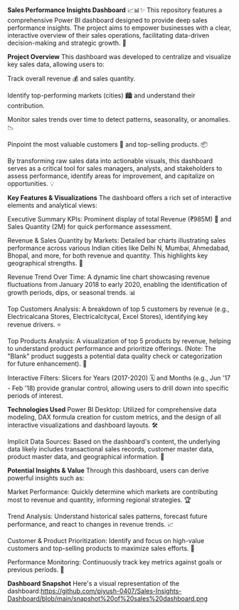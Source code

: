**Sales Performance Insights Dashboard** 📈📊✨
This repository features a comprehensive Power BI dashboard designed to provide deep sales performance insights. The project aims to empower businesses with a clear, interactive overview of their sales operations, facilitating data-driven decision-making and strategic growth. 🚀

**Project Overview**
This dashboard was developed to centralize and visualize key sales data, allowing users to:

Track overall revenue 💰 and sales quantity.

Identify top-performing markets (cities) 🏙️ and understand their contribution.

Monitor sales trends over time to detect patterns, seasonality, or anomalies. 📉

Pinpoint the most valuable customers 🎯 and top-selling products. 📦

By transforming raw sales data into actionable visuals, this dashboard serves as a critical tool for sales managers, analysts, and stakeholders to assess performance, identify areas for improvement, and capitalize on opportunities. 💡

**Key Features & Visualizations**
The dashboard offers a rich set of interactive elements and analytical views:

Executive Summary KPIs: Prominent display of total Revenue (₹985M) 💸 and Sales Quantity (2M) for quick performance assessment.

Revenue & Sales Quantity by Markets: Detailed bar charts illustrating sales performance across various Indian cities like Delhi N, Mumbai, Ahmedabad, Bhopal, and more, for both revenue and quantity. This highlights key geographical strengths. 📍

Revenue Trend Over Time: A dynamic line chart showcasing revenue fluctuations from January 2018 to early 2020, enabling the identification of growth periods, dips, or seasonal trends. 📊

Top Customers Analysis: A breakdown of top 5 customers by revenue (e.g., Electricalcana Stores, Electricalcitycal, Excel Stores), identifying key revenue drivers. ⭐

Top Products Analysis: A visualization of top 5 products by revenue, helping to understand product performance and prioritize offerings. (Note: The "Blank" product suggests a potential data quality check or categorization for future enhancement). 🎁

Interactive Filters: Slicers for Years (2017-2020) 🗓️ and Months (e.g., Jun '17 - Feb '18) provide granular control, allowing users to drill down into specific periods of interest.

**Technologies Used**
Power BI Desktop: Utilized for comprehensive data modeling, DAX formula creation for custom metrics, and the design of all interactive visualizations and dashboard layouts. 🛠️

Implicit Data Sources: Based on the dashboard's content, the underlying data likely includes transactional sales records, customer master data, product master data, and geographical information. 🔗

**Potential Insights & Value**
Through this dashboard, users can derive powerful insights such as:

Market Performance: Quickly determine which markets are contributing most to revenue and quantity, informing regional strategies. 🏆

Trend Analysis: Understand historical sales patterns, forecast future performance, and react to changes in revenue trends. 📈

Customer & Product Prioritization: Identify and focus on high-value customers and top-selling products to maximize sales efforts. 👑

Performance Monitoring: Continuously track key metrics against goals or previous periods. 👀

**Dashboard Snapshot**
Here's a visual representation of the dashboard:https://github.com/piyush-0407/Sales-Insights-Dashboard/blob/main/snapshot%20of%20sales%20dashboard.png
